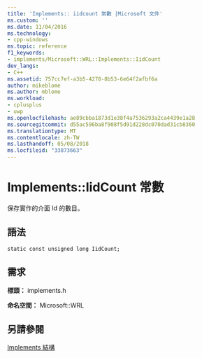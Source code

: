 ```yaml
---
title: 'Implements:: iidcount 常數 |Microsoft 文件'
ms.custom: ''
ms.date: 11/04/2016
ms.technology:
- cpp-windows
ms.topic: reference
f1_keywords:
- implements/Microsoft::WRL::Implements::IidCount
dev_langs:
- C++
ms.assetid: 757cc7ef-a3b5-4278-8b53-6e64f2afbf6a
author: mikeblome
ms.author: mblome
ms.workload:
- cplusplus
- uwp
ms.openlocfilehash: ae89cbba1873d1e38f4a7536293a2ca4439e1a28
ms.sourcegitcommit: d55ac596ba8f908f5d91d228dc070dad31cb8360
ms.translationtype: MT
ms.contentlocale: zh-TW
ms.lasthandoff: 05/08/2018
ms.locfileid: "33873663"
---
```

# <a name="implementsiidcount-constant"></a>Implements::IidCount 常數
保存實作的介面 Id 的數目。  
  
## <a name="syntax"></a>語法  
  
```  
static const unsigned long IidCount;  
```  
  
## <a name="requirements"></a>需求  
 **標頭：** implements.h  
  
 **命名空間：** Microsoft::WRL  
  
## <a name="see-also"></a>另請參閱  
 [Implements 結構](../windows/implements-structure.md)